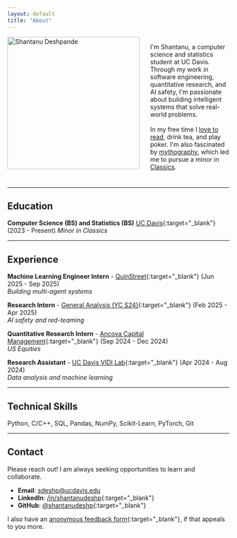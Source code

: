 ```yaml
---
layout: default
title: "About"
---
```


<div class="profile-container" style="display: flex; align-items: flex-start; gap: 1.5rem; margin-bottom: 1.5rem; flex-direction: column;">
  <img src="{{ "/assets/profile.webp" | relative_url }}" alt="Shantanu Deshpande" style="width: 300px; height: auto; flex-shrink: 0; margin-bottom: 0;" loading="eager" decoding="async">
  <div>
    <p>I'm Shantanu, a computer science and statistics student at UC Davis. Through my work in software engineering, quantitative research, and AI safety, I'm passionate about building intelligent systems that solve real-world problems.<br><br>In my free time I <a href="https://www.goodreads.com/user/show/192672997-shantanu-deshpande" target="_blank">love to read</a>, drink tea, and play poker. I'm also fascinated by <a href="https://doi.org/10.1093/acrefore/9780199381135.013.8900" target="_blank">mythography</a>, which led me to pursue a minor in <a href="https://www.thebritishacademy.ac.uk/blog/what-is-classics/" target="_blank">Classics</a>.</p>
  </div>
</div>

<style>
@media (min-width: 768px) {
  .profile-container {
    flex-direction: row !important;
  }
}
</style>

---

## Education

**Computer Science (BS) and Statistics (BS)**
[UC Davis](https://cs.ucdavis.edu/){:target="_blank"} (2023 - Present)
*Minor in Classics*

---

## Experience

**Machine Learning Engineer Intern** - [QuinStreet](https://www.quinstreet.com/){:target="_blank"} (Jun 2025 - Sep 2025)<br>
*Building multi-agent systems*

**Research Intern** - [General Analysis (YC S24)](https://www.generalanalysis.com/){:target="_blank"} (Feb 2025 - Apr 2025)<br>
*AI safety and red-teaming*

**Quantitative Research Intern** - [Ancova Capital Management](https://ancovacapital.com/the-hedge-fund){:target="_blank"} (Sep 2024 - Dec 2024)<br>
*US Equities*

**Research Assistant** - [UC Davis VIDI Lab](https://vidi.cs.ucdavis.edu/){:target="_blank"} (Apr 2024 - Aug 2024)<br>
*Data analysis and machine learning*

---

## Technical Skills

Python, C/C++, SQL, Pandas, NumPy, Scikit-Learn, PyTorch, Git

---

## Contact

Please reach out! I am always seeking opportunities to learn and collaborate.

- **Email**: [sdeshp@ucdavis.edu](mailto:sdeshp@ucdavis.edu)
- **LinkedIn**: [/in/shantanudeshp](https://www.linkedin.com/in/shantanudeshp/){:target="_blank"}
- **GitHub**: [@shantanudeshp](https://github.com/shantanudeshp){:target="_blank"}

I also have an [anonymous feedback form](https://forms.gle/KcSytj1bJpMoRakXA){:target="_blank"}, if that appeals to you more.
